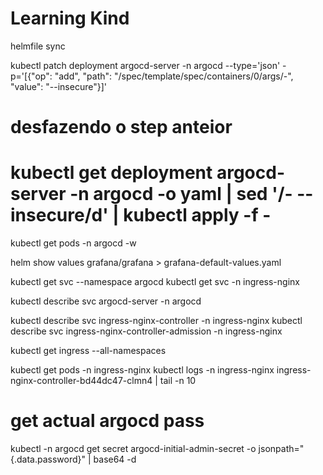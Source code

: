# Learning Kind

helmfile sync

kubectl patch deployment argocd-server -n argocd --type='json' -p='[{"op": "add", "path": "/spec/template/spec/containers/0/args/-", "value": "--insecure"}]'
# desfazendo o step anteior
# kubectl get deployment argocd-server -n argocd -o yaml |   sed '/- --insecure/d' |   kubectl apply -f - 
kubectl get pods -n argocd -w


helm show values grafana/grafana > grafana-default-values.yaml

kubectl get svc --namespace argocd
kubectl get svc -n ingress-nginx

kubectl describe svc argocd-server -n argocd

kubectl describe svc ingress-nginx-controller -n ingress-nginx
kubectl describe svc ingress-nginx-controller-admission -n ingress-nginx

kubectl get ingress --all-namespaces

kubectl get pods -n ingress-nginx
kubectl logs -n ingress-nginx ingress-nginx-controller-bd44dc47-clmn4 | tail -n 10


# get actual argocd pass
kubectl -n argocd get secret argocd-initial-admin-secret -o jsonpath="{.data.password}" | base64 -d